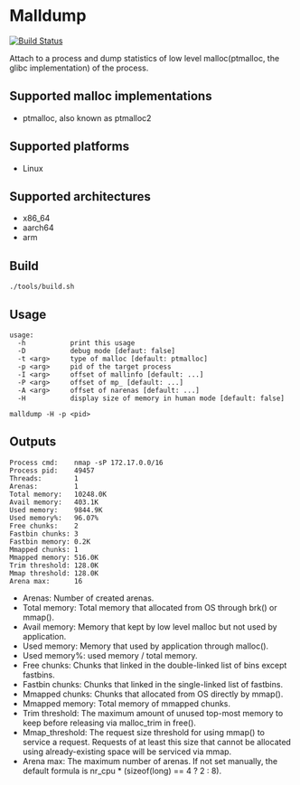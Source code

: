 # Malldump

[![Build Status](https://travis-ci.com/yonzkon/libcx.svg?branch=master)](https://travis-ci.com/yonzkon/libcx)

Attach to a process and dump statistics of low level malloc(ptmalloc, the glibc implementation) of the process.

## Supported malloc implementations

- ptmalloc, also known as ptmalloc2

## Supported platforms

- Linux

## Supported architectures

- x86_64
- aarch64
- arm

## Build
```
./tools/build.sh
```

## Usage

```
usage:
  -h           print this usage
  -D           debug mode [defaut: false]
  -t <arg>     type of malloc [default: ptmalloc]
  -p <arg>     pid of the target process
  -I <arg>     offset of mallinfo [default: ...]
  -P <arg>     offset of mp_ [default: ...]
  -A <arg>     offset of narenas [default: ...]
  -H           display size of memory in human mode [default: false]
```
```
malldump -H -p <pid>
```

## Outputs

```
Process cmd:    nmap -sP 172.17.0.0/16
Process pid:    49457
Threads:        1
Arenas:         1
Total memory:   10248.0K
Avail memory:   403.1K
Used memory:    9844.9K
Used memory%:   96.07%
Free chunks:    2
Fastbin chunks: 3
Fastbin memory: 0.2K
Mmapped chunks: 1
Mmapped memory: 516.0K
Trim threshold: 128.0K
Mmap threshold: 128.0K
Arena max:      16
```
- Arenas: Number of created arenas.
- Total memory: Total memory that allocated from OS through brk() or mmap().
- Avail memory: Memory that kept by low level malloc but not used by application.
- Used memory: Memory that used by application through malloc().
- Used memory%: used memory / total memory.
- Free chunks: Chunks that linked in the double-linked list of bins except fastbins.
- Fastbin chunks: Chunks that linked in the single-linked list of fastbins.
- Mmapped chunks: Chunks that allocated from OS directly by mmap().
- Mmapped memory: Total memory of mmapped chunks.
- Trim threshold: The maximum amount of unused top-most memory to keep before releasing via malloc_trim in free().
- Mmap_threshold: The request size threshold for using mmap() to service a request. Requests of at least this size that cannot be allocated using already-existing space will be serviced via mmap.
- Arena max: The maximum number of arenas. If not set manually, the default formula is nr_cpu * (sizeof(long) == 4 ? 2 : 8).
